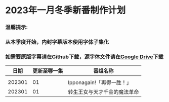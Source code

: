 # 2023年一月冬季新番制作计划

### 温馨提示:
### 从本季度开始，内封字幕版本使用字体子集化
### 如需要原版字幕请在Github下载，源字体文件请在[Google Drive](https://drive.google.com/drive/folders/1iypa6zAL0BJhom4-htpNNXLzyMMuB_xx?usp=sharing)下载


日期 | 更新至哪一集 | 番组名称 
---    | -------- | --- 
 | |  |  |
202301 | 01 | Ipponagain!「再得一胜！」
202301 | 01 | 转生王女与天才千金的魔法革命
